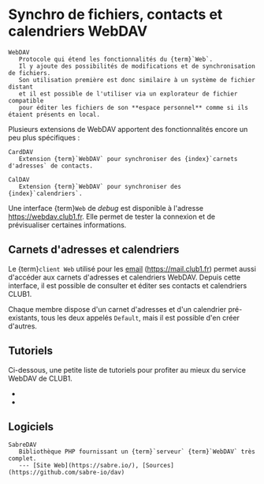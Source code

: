 Synchro de fichiers, contacts et calendriers WebDAV
===================================================

```{glossary}
WebDAV
   Protocole qui étend les fonctionnalités du {term}`Web`.
   Il y ajoute des possibilités de modifications et de synchronisation de fichiers.
   Son utilisation première est donc similaire à un système de fichier distant
   et il est possible de l'utiliser via un explorateur de fichier compatible
   pour éditer les fichiers de son **espace personnel** comme si ils étaient présents en local.
```

Plusieurs extensions de WebDAV apportent des fonctionnalités encore un peu plus
spécifiques :

```{glossary}
CardDAV
   Extension {term}`WebDAV` pour synchroniser des {index}`carnets d'adresses` de contacts.

CalDAV
   Extension {term}`WebDAV` pour synchroniser des {index}`calendriers`.
```

Une interface {term}`Web` de _debug_ est disponible à l'adresse <https://webdav.club1.fr>.
Elle permet de tester la connexion et de prévisualiser certaines informations.

Carnets d'adresses et calendriers
----------------------------------

Le {term}`client Web` utilisé pour les [email](email.md) (<https://mail.club1.fr>)
permet aussi d'accéder aux carnets d'adresses et calendriers WebDAV.
Depuis cette interface, il est possible de consulter et éditer ses contacts et calendriers CLUB1.

Chaque membre dispose d'un carnet d'adresses et d'un calendrier pré-existants,
tous les deux appelés `Default`, mais il est possible d'en créer d'autres.


Tutoriels
---------

Ci-dessous, une petite liste de tutoriels pour profiter au mieux du service WebDAV de CLUB1.

- [](/tutos/webdav-android.md)
- [](/tutos/webdav-mac.md)

Logiciels
---------

```{glossary}
SabreDAV
   Bibliothèque PHP fournissant un {term}`serveur` {term}`WebDAV` très complet.
   --- [Site Web](https://sabre.io/), [Sources](https://github.com/sabre-io/dav)
```
